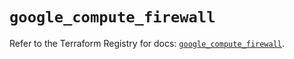 # `google_compute_firewall`

Refer to the Terraform Registry for docs: [`google_compute_firewall`](https://registry.terraform.io/providers/hashicorp/google/6.35.0/docs/resources/compute_firewall).

